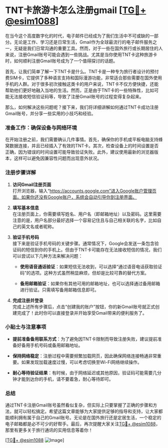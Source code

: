 # TNT卡旅游卡怎么注册gmail [[TG💪+ @esim1088](https://t.me/s/esim1088)]

在当今这个高度数字化的时代，电子邮件已经成为了我们生活中不可或缺的一部分。无论是工作、学习还是日常生活，Gmail作为全球最流行的电子邮件服务之一，无疑是我们日常沟通的重要工具。然而，对于一些在国外旅行或长期居住的人来说，注册Gmail账号可能会遇到一些挑战。尤其是当你使用TNT卡这种旅游卡时，如何顺利注册Gmail账号成为了一个值得探讨的话题。

首先，让我们简单了解一下TNT卡是什么。TNT卡是一种专为旅行者设计的预付费SIM卡，它提供了多种语言支持和国际漫游功能，非常适合那些需要在国外使用手机的人群。对于很多初次接触这类卡的用户来说，TNT卡不仅方便快捷，还能帮助他们更好地融入当地的生活。然而，正是由于TNT卡的一些特殊性，比如可能无法接收短信验证码等，导致了注册Gmail账号的过程变得复杂起来。

那么，如何解决这些问题呢？接下来，我们将详细讲解如何通过TNT卡成功注册Gmail账号，并分享一些实用的小技巧和经验。

### 准备工作：确保设备与网络环境

在开始注册之前，我们需要确认几件事情。首先，确保你的手机或平板电脑支持蜂窝数据连接，并且已经插入了有效的TNT卡。其次，检查设备上的时间设置是否正确，因为错误的时间设置可能导致验证失败。此外，建议使用最新的浏览器版本，这样可以避免因兼容性问题而出现意外状况。

### 注册步骤详解

1. **访问Gmail注册页面**  
   打开浏览器，输入“https://accounts.google.com”进入Google账户管理页面。如果你还没有Google账户，系统会自动引导你到注册界面。

2. **填写基本信息**  
   在注册页面上，你需要填写姓名、用户名（即邮箱地址）以及密码。这里需要注意的是，用户名部分最好选择一个容易记住且与自己相关联的名字，比如自己的英文名或者昵称。

3. **验证手机号码**  
   接下来是验证手机号码的关键步骤。通常情况下，Google会发送一条包含验证码的短信到你的手机上。但由于TNT卡可能存在无法接收短信的情况，我们可以尝试以下几种方法来解决问题：
   
   - **使用语音通话验证**：如果短信无法收到，可以选择“通过语音电话获取验证码”的选项。这种方式虽然稍显麻烦，但却是比较可靠的替代方案。
   
   - **备用邮箱验证**：如果你有其他可用的邮箱地址，也可以选择通过备用邮箱进行验证。只需填写备用邮箱信息即可。

4. **完成注册并登录**  
   完成上述所有步骤后，点击“创建我的账户”按钮，你的新Gmail账号就正式创建完成了！此时你可以直接登录并开始享受Gmail带来的便利服务了。

### 小贴士与注意事项

- **提前准备备用联系方式**：为了避免因TNT卡限制而导致注册失败，建议提前准备好备用手机号码或备用邮箱地址。
  
- **保持网络稳定**：注册过程中需要频繁加载网页，因此确保网络连接畅通非常重要。如果发现加载速度过慢，可以考虑切换至Wi-Fi网络继续操作。

- **耐心等待验证结果**：有时候，由于网络延迟或其他原因，验证码可能需要几分钟才能到达你的手机，请不要着急，耐心等待即可。

### 总结

通过TNT卡注册Gmail账号虽然看似复杂，但实际上只要掌握了正确的步骤和方法，就可以轻松搞定。希望这篇文章能够为大家提供足够的指导和支持，让大家都能顺利拥有属于自己的Gmail账号。无论是在国外旅行还是定居生活，一个稳定的电子邮箱都是必不可少的好帮手。最后，再次提醒大家关注[TG💪+ @esim1088](https://t.me/s/esim1088)，那里有更多关于旅行通讯的实用信息等着你！

[[TG💪+ @esim1088](https://t.me/s/esim1088) ![Image](https://i.postimg.cc/4NQfJmqS/Snipaste-2025-05-13-00-14-12.png)]